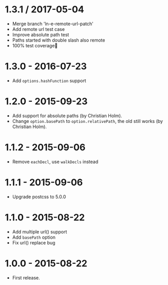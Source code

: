 
1.3.1 / 2017-05-04
==================

  * Merge branch 'ln-e-remote-url-patch'
  * Add remote url test case
  * Improve absolute path test
  * Paths started with double slash also remote
  * 100% test coverage🍻

# 1.3.0 - 2016-07-23

* Add `options.hashFunction` support

# 1.2.0 - 2015-09-23

* Add support for absolute paths (by Christian Holm).
* Change `option.basePath` to `option.relativePath`, the old still works (by Christian Holm).

# 1.1.2 - 2015-09-06

* Remove `eachDecl`, use `walkDecls` instead

# 1.1.1 - 2015-09-06

* Upgrade postcss to 5.0.0

# 1.1.0 - 2015-08-22

* Add multiple url() support 
* Add `basePath` option
* Fix url() replace bug

# 1.0.0 - 2015-08-22

* First release.
